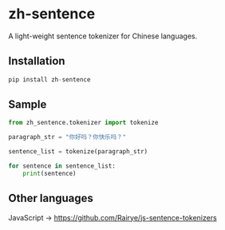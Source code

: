 # zh-sentence

A light-weight sentence tokenizer for Chinese languages.

## Installation

```python
pip install zh-sentence
```

## Sample

```python
from zh_sentence.tokenizer import tokenize

paragraph_str = "你好吗？你快乐吗？"

sentence_list = tokenize(paragraph_str)

for sentence in sentence_list:
	print(sentence)
```

## Other languages

JavaScript -> https://github.com/Rairye/js-sentence-tokenizers
